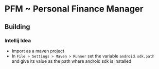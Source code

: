 PFM ~ Personal Finance Manager
==============================

## Building

### Intellij Idea
- Import as a maven project
- In `File > Settings > Maven > Runner` set the variable `android.sdk.path` and give its value as the path where android sdk is installed


